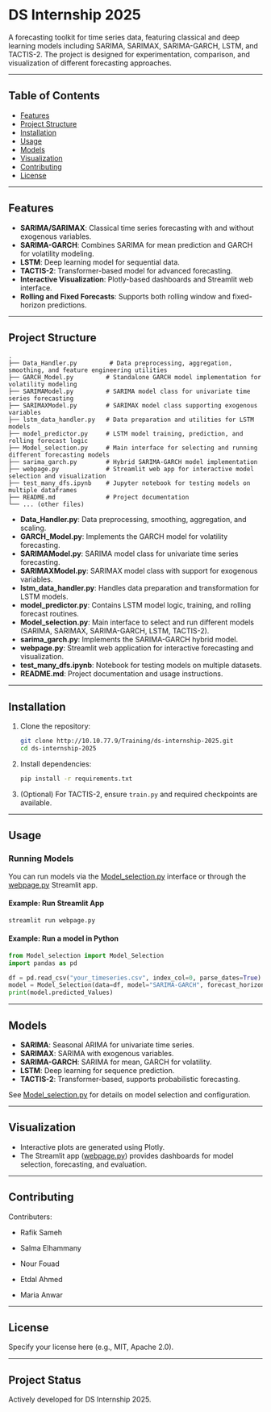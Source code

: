 # DS Internship 2025

A forecasting toolkit for time series data, featuring classical and deep learning models including SARIMA, SARIMAX, SARIMA-GARCH, LSTM, and TACTIS-2. The project is designed for experimentation, comparison, and visualization of different forecasting approaches.

---

## Table of Contents

- [Features](#features)
- [Project Structure](#project-structure)
- [Installation](#installation)
- [Usage](#usage)
- [Models](#models)
- [Visualization](#visualization)
- [Contributing](#contributing)
- [License](#license)

---

## Features

- **SARIMA/SARIMAX**: Classical time series forecasting with and without exogenous variables.
- **SARIMA-GARCH**: Combines SARIMA for mean prediction and GARCH for volatility modeling.
- **LSTM**: Deep learning model for sequential data.
- **TACTIS-2**: Transformer-based model for advanced forecasting.
- **Interactive Visualization**: Plotly-based dashboards and Streamlit web interface.
- **Rolling and Fixed Forecasts**: Supports both rolling window and fixed-horizon predictions.

---

## Project Structure

```
.
├── Data_Handler.py         # Data preprocessing, aggregation, smoothing, and feature engineering utilities
├── GARCH_Model.py         # Standalone GARCH model implementation for volatility modeling
├── SARIMAModel.py         # SARIMA model class for univariate time series forecasting
├── SARIMAXModel.py        # SARIMAX model class supporting exogenous variables
├── lstm_data_handler.py   # Data preparation and utilities for LSTM models
├── model_predictor.py     # LSTM model training, prediction, and rolling forecast logic
├── Model_selection.py     # Main interface for selecting and running different forecasting models
├── sarima_garch.py        # Hybrid SARIMA-GARCH model implementation
├── webpage.py             # Streamlit web app for interactive model selection and visualization
├── test_many_dfs.ipynb    # Jupyter notebook for testing models on multiple dataframes
├── README.md              # Project documentation
└── ... (other files)
```

- **Data_Handler.py**: Data preprocessing, smoothing, aggregation, and scaling.
- **GARCH_Model.py**: Implements the GARCH model for volatility forecasting.
- **SARIMAModel.py**: SARIMA model class for univariate time series forecasting.
- **SARIMAXModel.py**: SARIMAX model class with support for exogenous variables.
- **lstm_data_handler.py**: Handles data preparation and transformation for LSTM models.
- **model_predictor.py**: Contains LSTM model logic, training, and rolling forecast routines.
- **Model_selection.py**: Main interface to select and run different models (SARIMA, SARIMAX, SARIMA-GARCH, LSTM, TACTIS-2).
- **sarima_garch.py**: Implements the SARIMA-GARCH hybrid model.
- **webpage.py**: Streamlit web application for interactive forecasting and visualization.
- **test_many_dfs.ipynb**: Notebook for testing models on multiple datasets.
- **README.md**: Project documentation and usage instructions.

---

## Installation

1. Clone the repository:
    ```sh
    git clone http://10.10.77.9/Training/ds-internship-2025.git
    cd ds-internship-2025
    ```

2. Install dependencies:
    ```sh
    pip install -r requirements.txt
    ```

3. (Optional) For TACTIS-2, ensure `train.py` and required checkpoints are available.

---

## Usage

### Running Models

You can run models via the [Model_selection.py](Model_selection.py) interface or through the [webpage.py](webpage.py) Streamlit app.

#### Example: Run Streamlit App

```sh
streamlit run webpage.py
```

#### Example: Run a model in Python

```python
from Model_selection import Model_Selection
import pandas as pd

df = pd.read_csv("your_timeseries.csv", index_col=0, parse_dates=True)
model = Model_Selection(data=df, model="SARIMA-GARCH", forecast_horizon=24)
print(model.predicted_Values)
```

---

## Models

- **SARIMA**: Seasonal ARIMA for univariate time series.
- **SARIMAX**: SARIMA with exogenous variables.
- **SARIMA-GARCH**: SARIMA for mean, GARCH for volatility.
- **LSTM**: Deep learning for sequence prediction.
- **TACTIS-2**: Transformer-based, supports probabilistic forecasting.

See [Model_selection.py](Model_selection.py) for details on model selection and configuration.

---

## Visualization

- Interactive plots are generated using Plotly.
- The Streamlit app ([webpage.py](webpage.py)) provides dashboards for model selection, forecasting, and evaluation.

---

## Contributing

Contributers:

- Rafik Sameh

- Salma Elhammany

- Nour Fouad

- Etdal Ahmed

- Maria Anwar


---

## License

Specify your license here (e.g., MIT, Apache 2.0).

---

## Project Status

Actively developed for DS Internship 2025.
